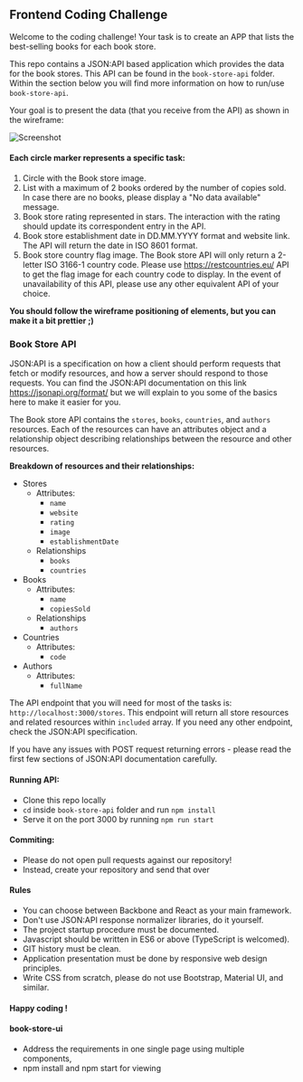 ## Frontend Coding Challenge

Welcome to the coding challenge! Your task is to create an APP that lists the best-selling books for each book store. 

This repo contains a JSON:API based application which provides the data for the book stores. This API can be found in the `book-store-api` folder. Within the section below you will find more information on how to run/use `book-store-api`.

Your goal is to present the data (that you receive from the API) as shown in the wireframe:

![Screenshot](wireframe.png)



#### Each circle marker represents a specific task:
1. Circle with the Book store image.
2. List with a maximum of 2 books ordered by the number of copies sold. In case there are no books, please display a "No data available" message.
3. Book store rating represented in stars. The interaction with the rating should update its correspondent entry in the API.
4. Book store establishment date in DD.MM.YYYY format and website link. The API will return the date in ISO 8601 format.
5. Book store country flag image. The Book store API will only return a 2-letter ISO 3166-1 country code. Please use https://restcountries.eu/ API to get the flag image for each country code to display. In the event of unavailability of this API, please use any other equivalent API of your choice.

**You should follow the wireframe positioning of elements, but you can make it a bit prettier ;)**

### Book Store API

JSON:API is a specification on how a client should perform requests that fetch or modify resources, and how a server should respond to those requests.
You can find the JSON:API documentation on this link https://jsonapi.org/format/ but we will explain to you some of the basics here to make it easier for you. 

The Book store API contains the `stores`, `books`, `countries`, and `authors` resources. Each of the resources can have an attributes object and a relationship object describing relationships between the resource and other resources.

**Breakdown of resources and their relationships:** 

- Stores
    - Attributes:
        - `name`
        - `website`
        - `rating`
        - `image`
        - `establishmentDate`
    - Relationships
        - `books`
        - `countries`
- Books
    - Attributes:
        - `name`
        - `copiesSold`
    - Relationships
        - `authors`
- Countries
    - Attributes:
        - `code`
- Authors
    - Attributes:
        - `fullName`
        
The API endpoint that you will need for most of the tasks is: `http://localhost:3000/stores`. This endpoint will return all store resources and related resources within `included` array.
If you need any other endpoint, check the JSON:API specification. 

If you have any issues with POST request returning errors - please read the first few sections of JSON:API documentation carefully. 

#### Running API:
- Clone this repo locally
- `cd` inside `book-store-api` folder and run `npm install`
- Serve it on the port 3000 by running `npm run start`

#### Commiting:
- Please do not open pull requests against our repository!
- Instead, create your repository and send that over

#### Rules
- You can choose between Backbone and React as your main framework.
- Don't use JSON:API response normalizer libraries, do it yourself.
- The project startup procedure must be documented.
- Javascript should be written in ES6 or above (TypeScript is welcomed).
- GIT history must be clean.
- Application presentation must be done by responsive web design principles.
- Write CSS from scratch, please do not use Bootstrap, Material UI, and similar.

#### Happy coding !

#### book-store-ui
- Address the requirements in one single page using multiple components, 
- npm install and npm start for viewing

                





